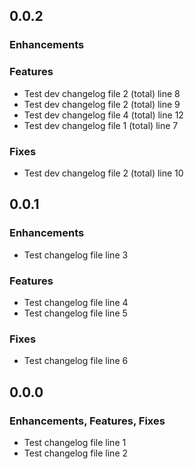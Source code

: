 ## 0.0.2

### Enhancements

### Features
- Test dev changelog file 2 (total) line 8
- Test dev changelog file 2 (total) line 9
- Test dev changelog file 4 (total) line 12
- Test dev changelog file 1 (total) line 7

### Fixes
- Test dev changelog file 2 (total) line 10

## 0.0.1

### Enhancements

- Test changelog file line 3

### Features

- Test changelog file line 4
- Test changelog file line 5

### Fixes

- Test changelog file line 6

## 0.0.0

### Enhancements, Features, Fixes

- Test changelog file line 1
- Test changelog file line 2

